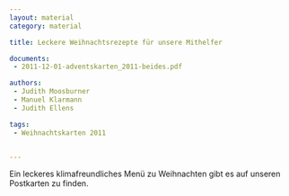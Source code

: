 ```yaml
---
layout: material
category: material

title: Leckere Weihnachtsrezepte für unsere Mithelfer

documents: 
 - 2011-12-01-adventskarten_2011-beides.pdf

authors:
 - Judith Moosburner 
 - Manuel Klarmann
 - Judith Ellens

tags:
 - Weihnachtskarten 2011


---
```



Ein leckeres klimafreundliches Menü zu Weihnachten gibt es auf unseren Postkarten zu finden.
